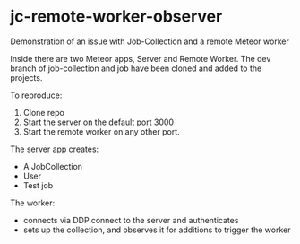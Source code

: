 # jc-remote-worker-observer
Demonstration of an issue with Job-Collection and a remote Meteor worker

Inside there are two Meteor apps, Server and Remote Worker. The dev branch of job-collection and job have been cloned and added to the projects.

To reproduce:

1. Clone repo
2. Start the server on the default port 3000
3. Start the remote worker on any other port.

The server app creates:
- A JobCollection
- User
- Test job

The worker:
- connects via DDP.connect to the server and authenticates
- sets up the collection, and observes it for additions to trigger the worker


